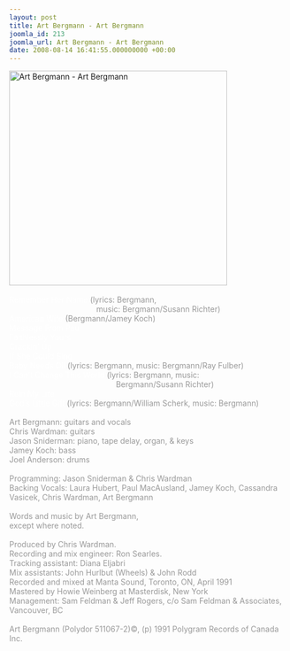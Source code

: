```yaml
---
layout: post
title: Art Bergmann - Art Bergmann
joomla_id: 213
joomla_url: Art Bergmann - Art Bergmann
date: 2008-08-14 16:41:55.000000000 +00:00
---
```

<img src="images/stories/album_covers/album_descriptions/art_bergmann-art_bergmann.jpg" alt="Art Bergmann - Art Bergmann" title="Art Bergmann - Art Bergmann" style="border: 0px solid #000000; width: 394px; height: 388px" width="394" align="bottom" height="388" /><br />
<br />
<span style="color: #ffffff">Remember Her Name</span><span style="color: #999999"> (lyrics: Bergmann, <br />
&nbsp;&nbsp;&nbsp;&nbsp;&nbsp;&nbsp;&nbsp;&nbsp;&nbsp;&nbsp;&nbsp;&nbsp;&nbsp;&nbsp;&nbsp;&nbsp;&nbsp;&nbsp;&nbsp;&nbsp;&nbsp;&nbsp;&nbsp;&nbsp;&nbsp;&nbsp;&nbsp;&nbsp;&nbsp;&nbsp;&nbsp;&nbsp;&nbsp;&nbsp;&nbsp;&nbsp;&nbsp;&nbsp;&nbsp; music: Bergmann/Susann Richter)<br />
</span><span style="color: #ffffff">American Wife</span><span style="color: #999999"> (Bergmann/Jamey Koch)<br />
</span><span style="color: #ffffff">Message From Paul<br />
Faithlessly Yours<br />
Crackin&rsquo; Up<br />
If She Could Sing<br />
Baby Needs Oil</span><span style="color: #999999"> (lyrics: Bergmann, music: Bergmann/Ray Fulber)<br />
</span><span style="color: #999999"><span style="color: #ffffff">I Can&rsquo;t Change This World</span> </span><span style="color: #999999">(lyrics: Bergmann, music: <br />
&nbsp;&nbsp;&nbsp;&nbsp;&nbsp;&nbsp;&nbsp;&nbsp;&nbsp;&nbsp;&nbsp;&nbsp;&nbsp;&nbsp;&nbsp;&nbsp;&nbsp;&nbsp;&nbsp;&nbsp;&nbsp;&nbsp;&nbsp;&nbsp;&nbsp;&nbsp;&nbsp;&nbsp;&nbsp;&nbsp;&nbsp;&nbsp;&nbsp;&nbsp;&nbsp;&nbsp;&nbsp;&nbsp;&nbsp;&nbsp;&nbsp;&nbsp;&nbsp;&nbsp;&nbsp;&nbsp;&nbsp;&nbsp; Bergmann/Susann Richter)<br />
</span><span style="color: #ffffff">Ruin My Life<br />
God&rsquo;s Little Gift</span><span style="color: #999999"><span style="color: #ffffff"> </span>(lyrics: Bergmann/William Scherk, music: Bergmann)<br />
<br />
Art Bergmann: guitars and vocals<br />
Chris Wardman: guitars<br />
Jason Sniderman: piano, tape delay, organ, &amp; keys<br />
Jamey Koch: bass<br />
Joel Anderson: drums<br />
<br />
<span style="color: #999999">Programming</span>: <span style="color: #999999">Jason</span> <span style="color: #999999">Sniderman</span> <span style="color: #999999">&amp; Chris Wardman</span><br />
<span style="color: #c0c0c0"><span style="color: #999999">Backing Vocals: Laura Hubert, Paul MacAusland, Jamey Koch, Cassandra Vasicek, Chris Wardman, Art Bergmann</span><br />
</span><br />
Words and music by Art Bergmann,<br />
except where noted.<br />
<br />
Produced by Chris Wardman. <br />
Recording and mix engineer: Ron Searles.<br />
Tracking assistant: Diana Eljabri<br />
Mix assistants: John Hurlbut (Wheels) &amp; John Rodd<br />
Recorded and mixed at Manta Sound, Toronto, ON, April 1991<br />
Mastered by Howie Weinberg at Masterdisk, New York<br />
Management: Sam Feldman &amp; Jeff Rogers, c/o Sam Feldman &amp; Associates, Vancouver, BC<br />
<br />
Art Bergmann (Polydor 511067-2)&copy;, (p) 1991 Polygram Records of Canada Inc.</span>

